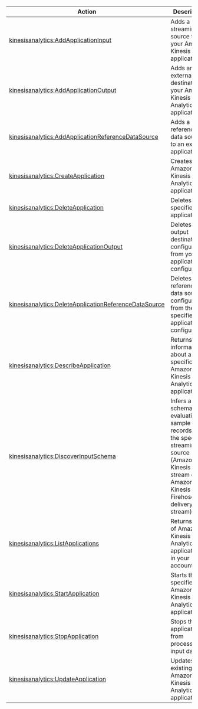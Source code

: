 | Action | Description | Resource | Condition |
| --- | --- | --- | --- |
| [kinesisanalytics:AddApplicationInput](http://docs.aws.amazon.com/kinesisanalytics/latest/dev/API_AddApplicationInput.html) | Adds a streaming source to your Amazon Kinesis application. | arn:aws:kinesisanalytics:$region:$account:application/$application-name | - |
| [kinesisanalytics:AddApplicationOutput](http://docs.aws.amazon.com/kinesisanalytics/latest/dev/API_AddApplicationOutput.html) | Adds an external destination to your Amazon Kinesis Analytics application. | arn:aws:kinesisanalytics:$region:$account:application/$application-name | - |
| [kinesisanalytics:AddApplicationReferenceDataSource](http://docs.aws.amazon.com/kinesisanalytics/latest/dev/API_AddApplicationReferenceDataSource.html) | Adds a reference data source to an existing application. | arn:aws:kinesisanalytics:$region:$account:application/$application-name | - |
| [kinesisanalytics:CreateApplication](http://docs.aws.amazon.com/kinesisanalytics/latest/dev/API_CreateApplication.html) | Creates an Amazon Kinesis Analytics application. | arn:aws:kinesisanalytics:$region:$account:application/$application-name | - |
| [kinesisanalytics:DeleteApplication](http://docs.aws.amazon.com/kinesisanalytics/latest/dev/API_DeleteApplication.html) | Deletes the specified application. | arn:aws:kinesisanalytics:$region:$account:application/$application-name | - |
| [kinesisanalytics:DeleteApplicationOutput](http://docs.aws.amazon.com/kinesisanalytics/latest/dev/API_DeleteApplicationOutput.html) | Deletes output destination configuration from your application configuration. | arn:aws:kinesisanalytics:$region:$account:application/$application-name | - |
| [kinesisanalytics:DeleteApplicationReferenceDataSource](http://docs.aws.amazon.com/kinesisanalytics/latest/dev/API_DeleteApplicationReferenceDataSource.html) | Deletes a reference data source configuration from the specified application configuration. | arn:aws:kinesisanalytics:$region:$account:application/$application-name | - |
| [kinesisanalytics:DescribeApplication](http://docs.aws.amazon.com/kinesisanalytics/latest/dev/API_DescribeApplication.html) | Returns information about a specific Amazon Kinesis Analytics application. | arn:aws:kinesisanalytics:$region:$account:application/$application-name | - |
| [kinesisanalytics:DiscoverInputSchema](http://docs.aws.amazon.com/kinesisanalytics/latest/dev/API_DiscoverInputSchema.html) | Infers a schema by evaluating sample records on the specified streaming source (Amazon Kinesis stream or Amazon Kinesis Firehose delivery stream). | * | - |
| [kinesisanalytics:ListApplications](http://docs.aws.amazon.com/kinesisanalytics/latest/dev/API_ListApplications.html) | Returns a list of Amazon Kinesis Analytics applications in your account. | * | - |
| [kinesisanalytics:StartApplication](http://docs.aws.amazon.com/kinesisanalytics/latest/dev/API_StartApplication.html) | Starts the specified Amazon Kinesis Analytics application. | arn:aws:kinesisanalytics:$region:$account:application/$application-name | - |
| [kinesisanalytics:StopApplication](http://docs.aws.amazon.com/kinesisanalytics/latest/dev/API_StopApplication.html) | Stops the application from processing input data. | arn:aws:kinesisanalytics:$region:$account:application/$application-name | - |
| [kinesisanalytics:UpdateApplication](http://docs.aws.amazon.com/kinesisanalytics/latest/dev/API_UpdateApplication.html) | Updates an existing Amazon Kinesis Analytics application. | arn:aws:kinesisanalytics:$region:$account:application/$application-name | - |
